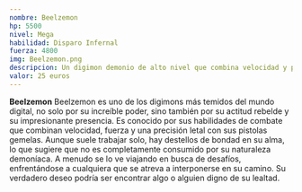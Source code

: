 ```yaml
---
nombre: Beelzemon
hp: 5500
nivel: Mega
habilidad: Disparo Infernal
fuerza: 4800
img: Beelzemon.png
descripcion: Un digimon demonio de alto nivel que combina velocidad y poder, armado con sus pistolas gemelas.
valor: 25 euros
---
```


**Beelzemon**
Beelzemon es uno de los digimons más temidos del mundo digital, no solo por su increíble poder, sino también por su actitud rebelde y su impresionante presencia. Es conocido por sus habilidades de combate que combinan velocidad, fuerza y una precisión letal con sus pistolas gemelas. Aunque suele trabajar solo, hay destellos de bondad en su alma, lo que sugiere que no es completamente consumido por su naturaleza demoníaca. A menudo se lo ve viajando en busca de desafíos, enfrentándose a cualquiera que se atreva a interponerse en su camino. Su verdadero deseo podría ser encontrar algo o alguien digno de su lealtad.
